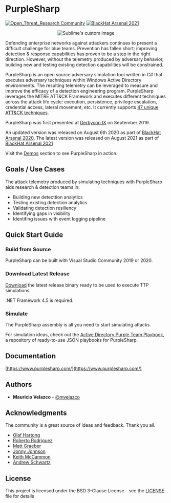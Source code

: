 # PurpleSharp
[![Open_Threat_Research Community](https://img.shields.io/badge/Open_Threat_Research-Community-brightgreen.svg)](https://twitter.com/OTR_Community)
[![BlackHat Arsenal 2021](https://raw.githubusercontent.com/toolswatch/badges/master/arsenal/usa/2021.svg)](https://www.blackhat.com/us-21/arsenal/schedule/#purplesharp--active-directory-attack-simulations-24011)

<p align="center">
  <img src="https://github.com/mvelazc0/PurpleSharp/blob/docs/docs/source/images/new-logo2.png?raw=true" alt="Sublime's custom image"/>
</p>

Defending enterprise networks against attackers continues to present a difficult challenge for blue teams. Prevention has fallen short; improving detection & response capabilities has proven to be a step in the right direction. However, without the telemetry produced by adversary behavior, building new and testing existing detection capabilities will be constrained. 

PurpleSharp is an open source adversary simulation tool written in C# that executes adversary techniques within Windows Active Directory environments. The resulting telemetry
can be leveraged to measure and improve the efficacy of a detection engineering program. PurpleSharp leverages the MITRE ATT&CK Framework and executes different techniques across the attack life cycle: execution, persistence, privilege escalation, credential access, lateral movement, etc. It currently supports [47 unique ATT&CK techniques](https://mitre-attack.github.io/attack-navigator/enterprise/#layerURL=https://raw.githubusercontent.com/mvelazc0/PurpleSharp/master/PurpleSharp/Json/PurpleSharp_navigator.json).

PurpleSharp was first presented at [Derbycon IX](https://www.youtube.com/watch?v=7TVp4g4hkpg) on September 2019.

An updated version was released on August 6th 2020 as part of [BlackHat Arsenal 2020](https://www.youtube.com/watch?v=yaeNwdElYaQ). The latest version was released on August 2021 as part of [BlackHat Arsenal 2021](https://www.youtube.com/watch?v=jvpVgJQPoXw) 

Visit the [Demos](https://www.purplesharp.com/en/latest/demos/demos.html) section to see PurpleSharp in action.

## Goals / Use Cases

The attack telemetry produced by simulating techniques with PurpleSharp aids research & detection teams in:

* Building new detecttion analytics
* Testing existing detection analytics
* Validating detection resiliency
* Identifying gaps in visibility
* Identifing issues with event logging pipeline

## Quick Start Guide

### Build from Source

PurpleSharp can be built with Visual Studio Community 2019 or 2020.

### Download Latest Release

[Download](https://github.com/mvelazc0/PurpleSharp/releases) the latest release binary ready to be used to execute TTP simulations.

.NET Framework 4.5 is required.

### Simulate

The PurpleSharp assembly is all you need to start simulating attacks. 

For simulation ideas, check out the [Active Directory Purple Team Playbook](https://github.com/mvelazc0/PurpleAD/), a repository of ready-to-use JSON playbooks for PurpleSharp.

## Documentation

[https://www.purplesharp.com/](https://www.purplesharp.com/)


## Authors

* **Mauricio Velazco** - [@mvelazco](https://twitter.com/mvelazco)

## Acknowledgments

The community is a great source of ideas and feedback. Thank you all.

* [Olaf Hartong](https://twitter.com/olafhartong)
* [Roberto Rodriguez](https://twitter.com/Cyb3rWard0g)
* [Matt Graeber](https://twitter.com/mattifestation)
* [Jonny Johnson](https://twitter.com/jsecurity101)
* [Keith McCammon](https://twitter.com/kwm)
* [Andrew Schwartz](https://twitter.com/4ndr3w6S)

## License

This project is licensed under the BSD 3-Clause License - see the [LICENSE](LICENSE) file for details
